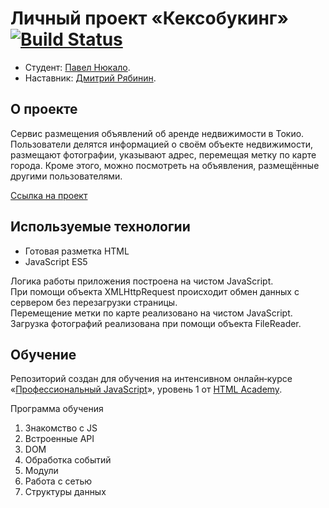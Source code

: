 # Личный проект «Кексобукинг» [![Build Status](https://travis-ci.com/PavelNyukalo/keksobooking.svg?branch=master)](https://travis-ci.com/PavelNyukalo/keksobooking)

* Студент: [Павел Нюкало](https://up.htmlacademy.ru/javascript/19/user/869225).
* Наставник: [Дмитрий Рябинин](https://up.htmlacademy.ru/javascript/19/user/63289).

## О проекте
Сервис размещения объявлений об аренде недвижимости в Токио. Пользователи делятся информацией о своём объекте недвижимости, размещают фотографии, указывают адрес, перемещая метку по карте города. Кроме этого, можно посмотреть на объявления, размещённые другими пользователями.

[Ссылка на проект](https://pavelnyukalo.github.io/keksobooking/)

## Используемые технологии
* Готовая разметка HTML
* JavaScript ES5

Логика работы приложения построена на чистом JavaScript.  
При помощи объекта XMLHttpRequest происходит обмен данных с сервером без перезагрузки страницы.  
Перемещение метки по карте реализовано на чистом JavaScript.  
Загрузка фотографий реализована при помощи объекта FileReader.

## Обучение

Репозиторий создан для обучения на интенсивном онлайн‑курсе «[Профессиональный JavaScript](https://htmlacademy.ru/intensive/javascript)», уровень 1 от [HTML Academy](https://htmlacademy.ru).

Программа обучения
1. Знакомство с JS
2. Встроенные API
3. DOM
4. Обработка событий
5. Модули
6. Работа с сетью
7. Структуры данных
